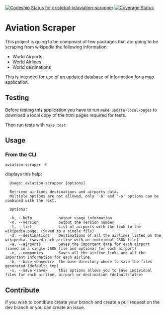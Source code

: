 [ ![Codeship Status for cristobal-io/aviation-scrapper](https://codeship.com/projects/2a802d10-d959-0133-b1b8-56bde683aa9e/status?branch=master)](https://codeship.com/projects/143478)
[![Coverage Status](https://coveralls.io/repos/github/cristobal-io/aviation-scrapper/badge.svg?branch=master)](https://coveralls.io/github/cristobal-io/aviation-scrapper?branch=master)

# Aviation Scraper
 
This project is going to be composed of few packages that are
going to be scraping from wikipedia the following information:

- World Airports
- World Airlines
- World destinations

This is intended for use of an updated database of information for a map application.

## Testing

Before testing this application you have to run `make update-local-pages` to download a local copy of the html pages required for tests.

Then run tests with `make test`

## Usage 

### From the CLI

`aviation-scraper -h`

displays this help:

```
  Usage: aviation-scrapper [options]

  Retrieve airlines destinations and airports data.
  Multiple options are not allowed, only '-b' and '-s' options can be combined with the rest.

  Options:

  -h, --help            output usage information
  -V, --version         output the version number
  -l, --list            List of airports with the link to the wikipedia page. (Saved to a single file)
  -d, --destinations    Destinations of all the airlines listed on the wikipedia. (saved each airline with an individual JSON file)
  -a, --airports        Saves the important data for each airport (saved in a single JSON file and optional for each airport)
  -c, --companies       Saves all the airline links and all the important information for each airline.
  -b, --base <basedir>  the base directory where to save the files generated (default: tmp)
  -s, --save <save>     this options allows you to save individual files for each airline, airport or destination (default:false)
```


## Contribute

if you wish to contibute create your branch and create a pull request on the dev branch or you can create an issue.
